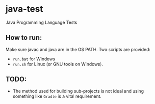 # java-test
Java Programming Language Tests

## How to run:

Make sure javac and java are in the OS PATH. Two scripts are provided:
* `run.bat` for Windows
* `run.sh` for Linux (or GNU tools on Windows).

## TODO:
* The method used for building sub-projects is not ideal and using something like `Gradle` is a vital requirement.
